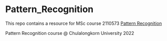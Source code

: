 # Pattern_Recognition
This repo contains a resource for MSc course 2110573 [Pattern Recognition](https://github.com/ekapolc/pattern_2022)

Pattern Recognition course @ Chulalongkorn University 2022
